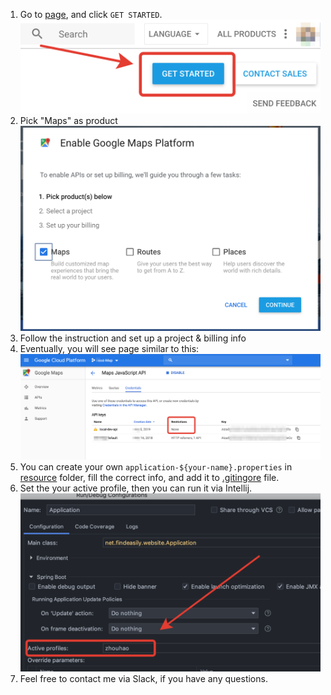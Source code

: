 1. Go to [page](https://developers.google.com/maps/documentation/javascript/get-api-key), and click `GET STARTED`.
    ![](./image/get-started.png)
2. Pick "Maps" as product
    ![](./image/pick-product-as-maps.png)
3. Follow the instruction and set up a project & billing info
4. Eventually, you will see page similar to this:
    ![](./image/api-key-page.png)
5. You can create your own `application-${your-name}.properties` in [resource](../src/main/resources) folder, fill the correct info, and add it to [.gitingore](../.gitignore) file.
6. Set the your active profile, then you can run it via Intellij.
    ![](./image/set-active-profile.png)
7. Feel free to contact me via Slack, if you have any questions.    